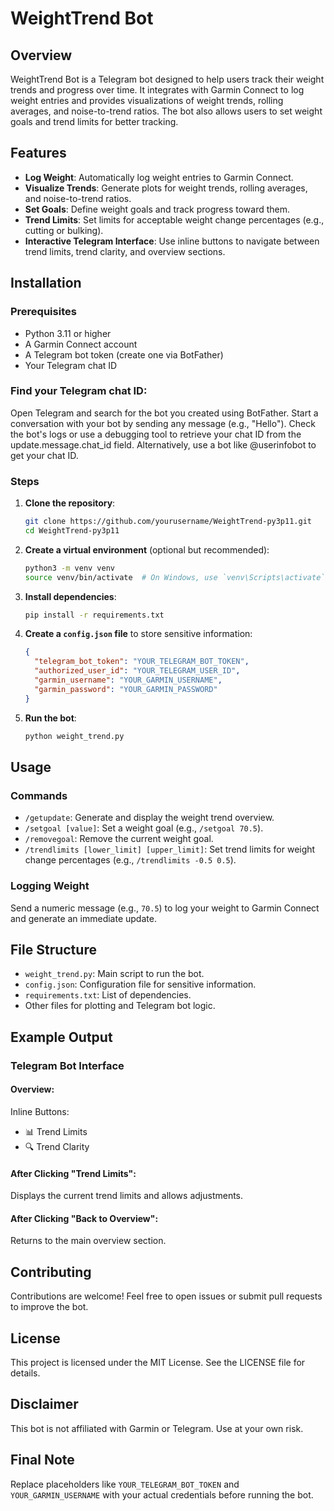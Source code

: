 # WeightTrend Bot

## Overview
WeightTrend Bot is a Telegram bot designed to help users track their weight trends and progress over time. It integrates with Garmin Connect to log weight entries and provides visualizations of weight trends, rolling averages, and noise-to-trend ratios. The bot also allows users to set weight goals and trend limits for better tracking.

## Features
- **Log Weight**: Automatically log weight entries to Garmin Connect.
- **Visualize Trends**: Generate plots for weight trends, rolling averages, and noise-to-trend ratios.
- **Set Goals**: Define weight goals and track progress toward them.
- **Trend Limits**: Set limits for acceptable weight change percentages (e.g., cutting or bulking).
- **Interactive Telegram Interface**: Use inline buttons to navigate between trend limits, trend clarity, and overview sections.

## Installation

### Prerequisites
- Python 3.11 or higher
- A Garmin Connect account
- A Telegram bot token (create one via BotFather)
- Your Telegram chat ID

### Find your Telegram chat ID:
Open Telegram and search for the bot you created using BotFather.
Start a conversation with your bot by sending any message (e.g., "Hello").
Check the bot's logs or use a debugging tool to retrieve your chat ID from the update.message.chat_id field.
Alternatively, use a bot like @userinfobot to get your chat ID.

### Steps
1. **Clone the repository**:
    ```bash
    git clone https://github.com/yourusername/WeightTrend-py3p11.git
    cd WeightTrend-py3p11
    ```

2. **Create a virtual environment** (optional but recommended):
    ```bash
    python3 -m venv venv
    source venv/bin/activate  # On Windows, use `venv\Scripts\activate`
    ```

3. **Install dependencies**:
    ```bash
    pip install -r requirements.txt
    ```

4. **Create a `config.json` file** to store sensitive information:
    ```json
    {
      "telegram_bot_token": "YOUR_TELEGRAM_BOT_TOKEN",
      "authorized_user_id": "YOUR_TELEGRAM_USER_ID",
      "garmin_username": "YOUR_GARMIN_USERNAME",
      "garmin_password": "YOUR_GARMIN_PASSWORD"
    }
    ```

5. **Run the bot**:
    ```bash
    python weight_trend.py
    ```

## Usage

### Commands
- `/getupdate`: Generate and display the weight trend overview.
- `/setgoal [value]`: Set a weight goal (e.g., `/setgoal 70.5`).
- `/removegoal`: Remove the current weight goal.
- `/trendlimits [lower_limit] [upper_limit]`: Set trend limits for weight change percentages (e.g., `/trendlimits -0.5 0.5`).

### Logging Weight
Send a numeric message (e.g., `70.5`) to log your weight to Garmin Connect and generate an immediate update.

## File Structure
- `weight_trend.py`: Main script to run the bot.
- `config.json`: Configuration file for sensitive information.
- `requirements.txt`: List of dependencies.
- Other files for plotting and Telegram bot logic.

## Example Output

### Telegram Bot Interface
#### Overview:
Inline Buttons:
- 📊 Trend Limits
- 🔍 Trend Clarity

#### After Clicking "Trend Limits":
Displays the current trend limits and allows adjustments.

#### After Clicking "Back to Overview":
Returns to the main overview section.

## Contributing
Contributions are welcome! Feel free to open issues or submit pull requests to improve the bot.

## License
This project is licensed under the MIT License. See the LICENSE file for details.

## Disclaimer
This bot is not affiliated with Garmin or Telegram. Use at your own risk.

## Final Note
Replace placeholders like `YOUR_TELEGRAM_BOT_TOKEN` and `YOUR_GARMIN_USERNAME` with your actual credentials before running the bot.